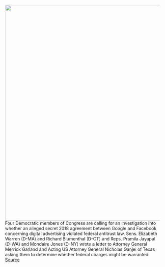 <img src='https://cdn.vox-cdn.com/thumbor/BoRB96CyyuexeyZ2tLvPiQCG_1w=/0x0:2040x1360/1200x800/filters:focal(857x517:1183x843)/cdn.vox-cdn.com/uploads/chorus_image/image/69802618/acastro_180406_1777_facebook_Congress_0002.0.jpg' width='700px' /><br/>
Four Democratic members of Congress are calling for an investigation into whether an alleged secret 2018 agreement between Google and Facebook concerning digital advertising violated federal antitrust law. Sens. Elizabeth Warren (D-MA) and Richard Blumenthal (D-CT) and Reps. Pramila Jayapal (D-WA) and Mondaire Jones (D-NY) wrote a letter to Attorney General Merrick Garland and Acting US Attorney General Nicholas Ganjei of Texas asking them to determine whether federal charges might be warranted.
<a href='https://www.theverge.com/2021/9/1/22650550/facebook-google-antitrust-congress-democrats-ad-collusion-jedi-blue'> Source <a/>